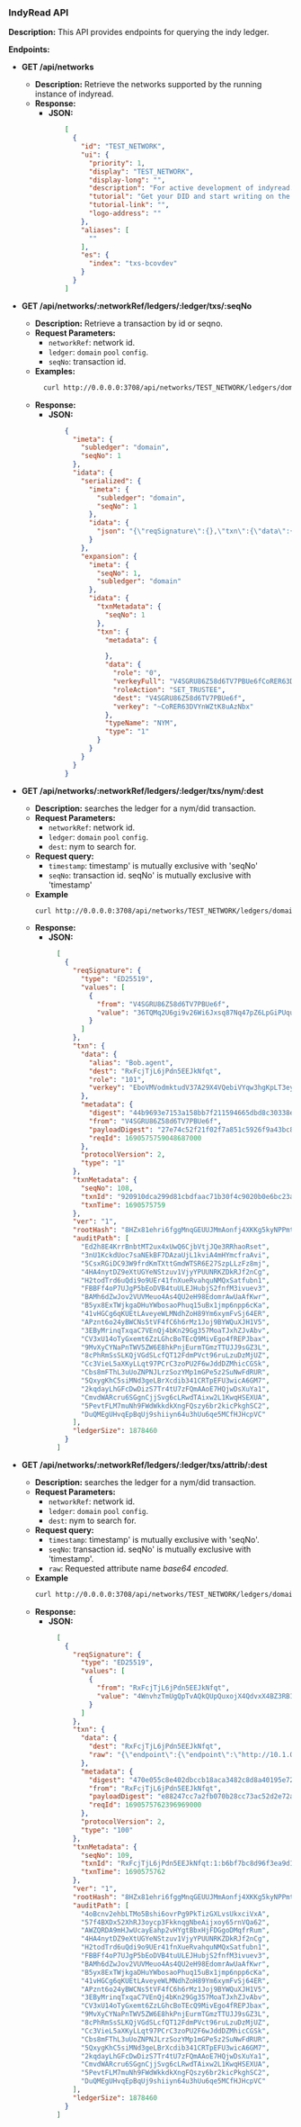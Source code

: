 ### IndyRead API

**Description:**
This API provides endpoints for querying the indy ledger.

**Endpoints:**
* **GET /api/networks**
    * **Description:** Retrieve the networks supported by the running instance of indyread.
    * **Response:**
        * **JSON:**
            ```json
                [
                  {
                    "id": "TEST_NETWORK",
                    "ui": {
                      "priority": 1,
                      "display": "TEST_NETWORK",
                      "display-long": "",
                      "description": "For active development of indyread.",
                      "tutorial": "Get your DID and start writing on the network",
                      "tutorial-link": "",
                      "logo-address": ""
                    },
                    "aliases": [
                      ""
                    ],
                    "es": {
                      "index": "txs-bcovdev"
                    }
                  }
                ]
            ```

* **GET /api/networks/:networkRef/ledgers/:ledger/txs/:seqNo**
    * **Description:** Retrieve a transaction by id or seqno.
    * **Request Parameters:**
        * `networkRef`: network id.
        * `ledger`: `domain` `pool` `config`.
        * `seqNo`: transaction id.
    * **Examples:**
        ```sh
          curl http://0.0.0.0:3708/api/networks/TEST_NETWORK/ledgers/domain/txs/1
        ```
    * **Response:**
        * **JSON:**
            ```json
                {
                  "imeta": {
                    "subledger": "domain",
                    "seqNo": 1
                  },
                  "idata": {
                    "serialized": {
                      "imeta": {
                        "subledger": "domain",
                        "seqNo": 1
                      },
                      "idata": {
                        "json": "{\"reqSignature\":{},\"txn\":{\"data\":{\"dest\":\"V4SGRU86Z58d6TV7PBUe6f\",\"role\":\"0\",\"verkey\":\"~CoRER63DVYnWZtK8uAzNbx\"},\"metadata\":{},\"type\":\"1\"},\"txnMetadata\":{\"seqNo\":1},\"ver\":\"1\",\"rootHash\":\"8HZx81ehri6fggMnqGEUUJMmAonfj4XKKg5kyNPPmt5H\",\"auditPath\":[\"3XtSyZ8CQPJUYbc5mFKvUendLZSt4ybG2Y4zRtJEewSL\",\"96irBGYpWrTvrVATexGGvktPrT3WicixwT8BtoZTtkYX\",\"HqXD3TkLbpRuRU7CrrvrBeZwKuNFVCfta1ez7X7jGjtF\",\"3fsGMWtrpYdNiLZKRKGmhGUJTUkdC2yn2yNd8MPGjwdq\",\"BwS8ttPxJXQ4yn5RDy6spyxrFRZkukr9dbs9bjfskz1U\",\"3wvhiYWLX3fRwGp1SoLeMQas6xtRHK8n7a3WqLPiwyMc\",\"8oJHS289uuhcmgrvrzVtXvRGFfoXRnTWZnHQRYopDtUG\",\"B5yx8ExTWjkgaDHuYWbosaoPhuq15uBx1jmp6npp6cKa\",\"41vHGCg6qKUEtLAveyeWLMNdhZoH89Ym6xymFvSj64ER\",\"APznt6o24yBWCNs5tVF4fC6h6rMz1Joj9BYWQuXJH1V5\",\"3EByMrinqTxqaC7VEnQj4bKn29Gg357MoaTJxhZJvAbv\",\"CV3xU14oTyGxemt6ZzLGhcBoTEcQ9MivEgo4fREPJbax\",\"9MvXyCYNaPnTWV5ZW6E8hkPnjEurmTGmzTTUJJ9sGZ3L\",\"8cPhRmSsSLKQjVGdSLcfQT12FdmPVct96ruLzuDzMjUZ\",\"Cc3VieL5aXKyLLqt97PCrC3zoPU2F6wJddDZMhicCGSk\",\"Cbs8mFThL3uUoZNPNJLrzSozYMp1mGPe5z2SuNwFdRUR\",\"5QxygKhC5siMNd3geLBrXcdib341CRTpEFU3wicA6GM7\",\"2kqdayLhGFcDwDizS7Tr4tU7zFQmAAoE7HQjwDsXuYa1\",\"CmvdWARcru6SGgnCjjSvg6cLRwdTAixw2L1KwqHSEXUA\",\"5PevtFLM7muNh9FWdWkkdkXngFQszy6br2kicPkghSC2\",\"DuQMEgUHvqEpBqUj9shiiyn64u3hUu6qe5MCfHJHcpVC\"],\"ledgerSize\":1878460}"
                      }
                    },
                    "expansion": {
                      "imeta": {
                        "seqNo": 1,
                        "subledger": "domain"
                      },
                      "idata": {
                        "txnMetadata": {
                          "seqNo": 1
                        },
                        "txn": {
                          "metadata": {

                          },
                          "data": {
                            "role": "0",
                            "verkeyFull": "V4SGRU86Z58d6TV7PBUe6fCoRER63DVYnWZtK8uAzNbx",
                            "roleAction": "SET_TRUSTEE",
                            "dest": "V4SGRU86Z58d6TV7PBUe6f",
                            "verkey": "~CoRER63DVYnWZtK8uAzNbx"
                          },
                          "typeName": "NYM",
                          "type": "1"
                        }
                      }
                    }
                  }
                }
            ```

* **GET /api/networks/:networkRef/ledgers/:ledger/txs/nym/:dest**
    * **Description:** searches the ledger for a nym/did transaction.
    * **Request Parameters:**
        * `networkRef`: network id.
        * `ledger`: `domain` `pool` `config`.
        * `dest`: nym to search for.
    * **Request query:**
        * `timestamp`: timestamp' is mutually exclusive with 'seqNo'
        * `seqNo`: transaction id. seqNo' is mutually exclusive with 'timestamp'
    * **Example**
        ```sh
        curl http://0.0.0.0:3708/api/networks/TEST_NETWORK/ledgers/domain/txs/nym/RxFcjTjL6jPdn5EEJkNfqt?timestamp=1690575759
        ```
    * **Response:**
        * **JSON:**
            ```json
              [
                {
                  "reqSignature": {
                    "type": "ED25519",
                    "values": [
                      {
                        "from": "V4SGRU86Z58d6TV7PBUe6f",
                        "value": "36TQMq2U6gi9v26Wi6Jxsq87Nq47pZ6LpGiPUquWSAYYDPd2HPp9LgtGEWUD9QMvsYMnw22Q65HV1BukErerq59r"
                      }
                    ]
                  },
                  "txn": {
                    "data": {
                      "alias": "Bob.agent",
                      "dest": "RxFcjTjL6jPdn5EEJkNfqt",
                      "role": "101",
                      "verkey": "EboVMVodmktudV37A29X4VQebiVYqw3hgKpLT3eyoEEe"
                    },
                    "metadata": {
                      "digest": "44b9693e7153a158bb7f211594665dbd8c30338eef0e640c2a7064e0b20bfcfa",
                      "from": "V4SGRU86Z58d6TV7PBUe6f",
                      "payloadDigest": "27e74c52f21f02f7a851c5926f9a43bc8f88c2e18e0c7f698e11ffbd5377a65b",
                      "reqId": 1690575759048687000
                    },
                    "protocolVersion": 2,
                    "type": "1"
                  },
                  "txnMetadata": {
                    "seqNo": 108,
                    "txnId": "920910dca299d81cbdfaac71b30f4c9020b0e6bc23aaed61e9967f19fde970d8",
                    "txnTime": 1690575759
                  },
                  "ver": "1",
                  "rootHash": "8HZx81ehri6fggMnqGEUUJMmAonfj4XKKg5kyNPPmt5H",
                  "auditPath": [
                    "Ed2h8E4KrrBnbtMT2ux4xUwQ6CjbVtjJQe3RRhaoRset",
                    "3nU1KckdUoc7saNEkBF7DAzaUjL1kviA4mHYmcfraAvi",
                    "5CsxRGiDC93W9frdKmTXttGmdWTSR6E27SzpLLzFz8mj",
                    "4HA4nytDZ9eXtUGYeNStzuv1VjyYPUUNRKZDkRJf2nCg",
                    "H2todTrd6uQdi9o9UEr41fnXueRvahquNMQxSatfubn1",
                    "FBBFf4oP7UJgP5bEoDVB4tuULEJHubjS2fnfM3ivuev3",
                    "BAMh6dZwJov2VUVMeuo4As4QU2eH98EdomrAwUaAfKwr",
                    "B5yx8ExTWjkgaDHuYWbosaoPhuq15uBx1jmp6npp6cKa",
                    "41vHGCg6qKUEtLAveyeWLMNdhZoH89Ym6xymFvSj64ER",
                    "APznt6o24yBWCNs5tVF4fC6h6rMz1Joj9BYWQuXJH1V5",
                    "3EByMrinqTxqaC7VEnQj4bKn29Gg357MoaTJxhZJvAbv",
                    "CV3xU14oTyGxemt6ZzLGhcBoTEcQ9MivEgo4fREPJbax",
                    "9MvXyCYNaPnTWV5ZW6E8hkPnjEurmTGmzTTUJJ9sGZ3L",
                    "8cPhRmSsSLKQjVGdSLcfQT12FdmPVct96ruLzuDzMjUZ",
                    "Cc3VieL5aXKyLLqt97PCrC3zoPU2F6wJddDZMhicCGSk",
                    "Cbs8mFThL3uUoZNPNJLrzSozYMp1mGPe5z2SuNwFdRUR",
                    "5QxygKhC5siMNd3geLBrXcdib341CRTpEFU3wicA6GM7",
                    "2kqdayLhGFcDwDizS7Tr4tU7zFQmAAoE7HQjwDsXuYa1",
                    "CmvdWARcru6SGgnCjjSvg6cLRwdTAixw2L1KwqHSEXUA",
                    "5PevtFLM7muNh9FWdWkkdkXngFQszy6br2kicPkghSC2",
                    "DuQMEgUHvqEpBqUj9shiiyn64u3hUu6qe5MCfHJHcpVC"
                  ],
                  "ledgerSize": 1878460
                }
              ]
            ```

* **GET /api/networks/:networkRef/ledgers/:ledger/txs/attrib/:dest**
    * **Description:** searches the ledger for a nym/did transaction.
    * **Request Parameters:**
        * `networkRef`: network id.
        * `ledger`: `domain` `pool` `config`.
        * `dest`: nym to search for.
    * **Request query:**
        * `timestamp`: timestamp' is mutually exclusive with 'seqNo'.
        * `seqNo`: transaction id. seqNo' is mutually exclusive with 'timestamp'.
        * `raw`: Requested attribute name *base64 encoded*.
    * **Example**
        ```sh
        curl http://0.0.0.0:3708/api/networks/TEST_NETWORK/ledgers/domain/txs/attrib/RxFcjTjL6jPdn5EEJkNfqt?timestamp=1690575762&raw=eyJlbmRwb2ludCI6eyJlbmRwb2ludCI6Imh0dHA6Ly8xMC4xLjAuMTI6ODA0MCIsInJvdXRpbmdLZXlzIjpbXX19
        ```
    * **Response:**
        * **JSON:**
            ```json
              [
                {
                  "reqSignature": {
                    "type": "ED25519",
                    "values": [
                      {
                        "from": "RxFcjTjL6jPdn5EEJkNfqt",
                        "value": "4WnvhzTmUgQpTvAQkQUpQuxojX4QdvxX4BZ3RB11yC8RtqVTRVyjD9iGP7NCkUZjavrhLY1ArHVpWcofxrorgg9U"
                      }
                    ]
                  },
                  "txn": {
                    "data": {
                      "dest": "RxFcjTjL6jPdn5EEJkNfqt",
                      "raw": "{\"endpoint\":{\"endpoint\":\"http://10.1.0.12:8040\",\"routingKeys\":[]}}"
                    },
                    "metadata": {
                      "digest": "470e055c8e402dbccb18aca3482c8d8a40195e726e5dedbb28be02e4d0c4bb46",
                      "from": "RxFcjTjL6jPdn5EEJkNfqt",
                      "payloadDigest": "e88247cc7a2fb070b28cc73ac52d2e72aaec9c01ec795691a12ac41b75cc2286",
                      "reqId": 1690575762396969000
                    },
                    "protocolVersion": 2,
                    "type": "100"
                  },
                  "txnMetadata": {
                    "seqNo": 109,
                    "txnId": "RxFcjTjL6jPdn5EEJkNfqt:1:b6bf7bc8d96f3ea9d132c83b3da8e7760e420138485657372db4d6a981d3fd9e",
                    "txnTime": 1690575762
                  },
                  "ver": "1",
                  "rootHash": "8HZx81ehri6fggMnqGEUUJMmAonfj4XKKg5kyNPPmt5H",
                  "auditPath": [
                    "4oBcnv2ehbLTMo5Bshi6ovrPg9PkTizGXLvsUkxciVxA",
                    "57f4BXDx52XhRJ3oycp3FkknqgNbeAijxoy65rnVQa62",
                    "AWZQRDA9mHJwUcayEahp2vHYgtBbxHjFDGgoDMqfrRum",
                    "4HA4nytDZ9eXtUGYeNStzuv1VjyYPUUNRKZDkRJf2nCg",
                    "H2todTrd6uQdi9o9UEr41fnXueRvahquNMQxSatfubn1",
                    "FBBFf4oP7UJgP5bEoDVB4tuULEJHubjS2fnfM3ivuev3",
                    "BAMh6dZwJov2VUVMeuo4As4QU2eH98EdomrAwUaAfKwr",
                    "B5yx8ExTWjkgaDHuYWbosaoPhuq15uBx1jmp6npp6cKa",
                    "41vHGCg6qKUEtLAveyeWLMNdhZoH89Ym6xymFvSj64ER",
                    "APznt6o24yBWCNs5tVF4fC6h6rMz1Joj9BYWQuXJH1V5",
                    "3EByMrinqTxqaC7VEnQj4bKn29Gg357MoaTJxhZJvAbv",
                    "CV3xU14oTyGxemt6ZzLGhcBoTEcQ9MivEgo4fREPJbax",
                    "9MvXyCYNaPnTWV5ZW6E8hkPnjEurmTGmzTTUJJ9sGZ3L",
                    "8cPhRmSsSLKQjVGdSLcfQT12FdmPVct96ruLzuDzMjUZ",
                    "Cc3VieL5aXKyLLqt97PCrC3zoPU2F6wJddDZMhicCGSk",
                    "Cbs8mFThL3uUoZNPNJLrzSozYMp1mGPe5z2SuNwFdRUR",
                    "5QxygKhC5siMNd3geLBrXcdib341CRTpEFU3wicA6GM7",
                    "2kqdayLhGFcDwDizS7Tr4tU7zFQmAAoE7HQjwDsXuYa1",
                    "CmvdWARcru6SGgnCjjSvg6cLRwdTAixw2L1KwqHSEXUA",
                    "5PevtFLM7muNh9FWdWkkdkXngFQszy6br2kicPkghSC2",
                    "DuQMEgUHvqEpBqUj9shiiyn64u3hUu6qe5MCfHJHcpVC"
                  ],
                  "ledgerSize": 1878460
                }
              ]
            ```

